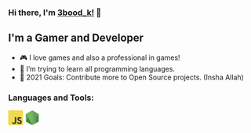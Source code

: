 ### Hi there, I'm [3bood_k!](https://github.com/3bood-k) 👋

## I'm a Gamer and Developer

- 🎮 I love games and also a professional in games!
- 🌱 I’m trying to learn all programming languages.
- 🥅 2021 Goals: Contribute more to Open Source projects. (Insha Allah)

### Languages and Tools:

<code>[<img height="30" src="https://raw.githubusercontent.com/github/explore/80688e429a7d4ef2fca1e82350fe8e3517d3494d/topics/javascript/javascript.png">](https://wikipedia.org/wiki/JavaScript)</code>
<code>[<img height="30" src="https://raw.githubusercontent.com/github/explore/80688e429a7d4ef2fca1e82350fe8e3517d3494d/topics/nodejs/nodejs.png">](https://nodejs.org)</code>
